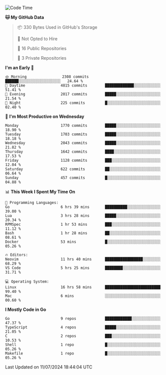 <!--START_SECTION:waka-->
![Code Time](http://img.shields.io/badge/Code%20Time-764%20hrs%2028%20mins-blue)

**🐱 My GitHub Data** 

> 📦 330 Bytes Used in GitHub's Storage 
 > 
> 🚫 Not Opted to Hire
 > 
> 📜 16 Public Repositories 
 > 
> 🔑 3 Private Repositories 
 > 
**I'm an Early 🐤** 

```text
🌞 Morning                2308 commits        ██████░░░░░░░░░░░░░░░░░░░   24.64 % 
🌆 Daytime                4815 commits        █████████████░░░░░░░░░░░░   51.41 % 
🌃 Evening                2017 commits        █████░░░░░░░░░░░░░░░░░░░░   21.54 % 
🌙 Night                  225 commits         █░░░░░░░░░░░░░░░░░░░░░░░░   02.40 % 
```
📅 **I'm Most Productive on Wednesday** 

```text
Monday                   1770 commits        █████░░░░░░░░░░░░░░░░░░░░   18.90 % 
Tuesday                  1703 commits        █████░░░░░░░░░░░░░░░░░░░░   18.18 % 
Wednesday                2043 commits        █████░░░░░░░░░░░░░░░░░░░░   21.82 % 
Thursday                 1642 commits        ████░░░░░░░░░░░░░░░░░░░░░   17.53 % 
Friday                   1128 commits        ███░░░░░░░░░░░░░░░░░░░░░░   12.04 % 
Saturday                 622 commits         ██░░░░░░░░░░░░░░░░░░░░░░░   06.64 % 
Sunday                   457 commits         █░░░░░░░░░░░░░░░░░░░░░░░░   04.88 % 
```


📊 **This Week I Spent My Time On** 

```text
💬 Programming Languages: 
Go                       6 hrs 39 mins       ██████████░░░░░░░░░░░░░░░   39.00 % 
Lua                      3 hrs 28 mins       █████░░░░░░░░░░░░░░░░░░░░   20.34 % 
RPMSpec                  1 hr 53 mins        ███░░░░░░░░░░░░░░░░░░░░░░   11.12 % 
Bash                     1 hr 28 mins        ██░░░░░░░░░░░░░░░░░░░░░░░   08.61 % 
Docker                   53 mins             █░░░░░░░░░░░░░░░░░░░░░░░░   05.26 % 

🔥 Editors: 
Neovim                   11 hrs 40 mins      █████████████████░░░░░░░░   68.29 % 
VS Code                  5 hrs 25 mins       ████████░░░░░░░░░░░░░░░░░   31.71 % 

💻 Operating System: 
Linux                    16 hrs 58 mins      █████████████████████████   99.40 % 
Mac                      6 mins              ░░░░░░░░░░░░░░░░░░░░░░░░░   00.60 % 
```

**I Mostly Code in Go** 

```text
Go                       9 repos             ████████████░░░░░░░░░░░░░   47.37 % 
TypeScript               4 repos             █████░░░░░░░░░░░░░░░░░░░░   21.05 % 
C                        2 repos             ███░░░░░░░░░░░░░░░░░░░░░░   10.53 % 
Shell                    1 repo              █░░░░░░░░░░░░░░░░░░░░░░░░   05.26 % 
Makefile                 1 repo              █░░░░░░░░░░░░░░░░░░░░░░░░   05.26 % 
```




 Last Updated on 11/07/2024 18:44:04 UTC
<!--END_SECTION:waka-->
